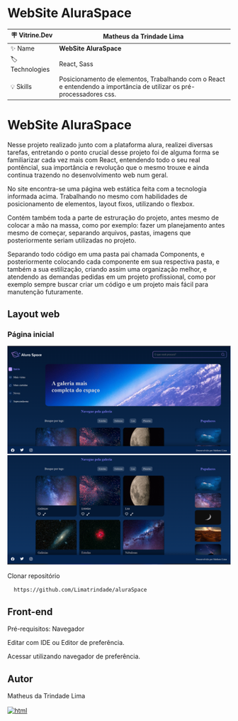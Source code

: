 # WebSite AluraSpace

| :placard: Vitrine.Dev | Matheus da Trindade Lima |
| -------------  | --- |
| :sparkles: Name        | **WebSite AluraSpace**
| :label: Technologies | React, Sass
| :bulb: Skills        | Posicionamento de elementos, Trabalhando com o React e entendendo a importância de utilizar os pré-processadores css.

# WebSite AluraSpace
<p>
  Nesse projeto realizado junto com a plataforma alura, realizei diversas tarefas, entretando o ponto crucial desse projeto foi de alguma forma se familiarizar cada vez mais com React, entendendo todo o seu real pontêncial, sua importância e revolução que o mesmo trouxe e ainda continua trazendo no desenvolvimento web num geral.
</p>

<p>
  No site encontra-se uma página web estática feita com a tecnologia informada acima. Trabalhando no mesmo com habilidades de posicionamento de elementos, layout fixos, utilizando o flexbox.
</p>

<p>
  Contém também toda a parte de estruração do projeto, antes mesmo de colocar a mão na massa, como por exemplo: fazer um planejamento antes mesmo de começar, separando arquivos, pastas, imagens que posteriormente seriam utilizadas no projeto. 
</p>
<p>
  Separando todo código em uma pasta pai chamada Components, e posteriormente colocando cada componente em sua respectiva pasta, e também a sua estilização, criando assim uma organização melhor, e atendendo as demandas pedidas em um projeto profissional, como por exemplo sempre buscar criar um código e um projeto mais fácil para manutenção futuramente. 
</p>


## Layout web

### Página inicial
<img src="./utils/frame01.png" width="800" />
<img src="./utils/frame02.png" width="800"/>

Clonar repositório

```bash
  https://github.com/Limatrindade/aluraSpace
```

## Front-end
Pré-requisitos: Navegador

Editar com IDE ou Editor de preferência.

Acessar utilizando navegador de preferência.

## Autor 

Matheus da Trindade Lima

<a href="https://www.linkedin.com/in/matheus-lima-809407191/" target="_blank">
    <img align="center" alt="html" height="30"  src="https://img.shields.io/badge/LinkedIn-0077B5?style=for-the-badge&logo=linkedin&logoColor=white">
</a>


